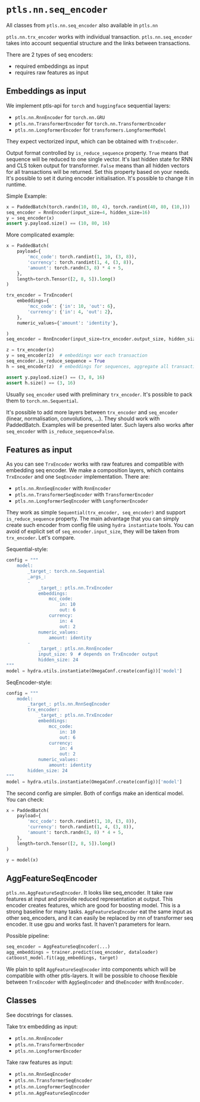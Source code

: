 # `ptls.nn.seq_encoder`
All classes from `ptls.nn.seq_encoder` also available in `ptls.nn`

`ptls.nn.trx_encoder` works with individual transaction.
`ptls.nn.seq_encoder` takes into account sequential structure and the links between transactions.

There are 2 types of seq encoders:
- required embeddings as input
- requires raw features as input

## Embeddings as input

We implement ptls-api for `torch` and `huggingface` sequential layers:

- `ptls.nn.RnnEncoder` for `torch.nn.GRU`
- `ptls.nn.TransformerEncoder` for `torch.nn.TransformerEncoder`
- `ptls.nn.LongformerEncoder` for `transformers.LongformerModel`

They expect vectorized input, which can be obtained with `TrxEncoder`.

Output format controlled by `is_reduce_sequence` property. `True` means that sequence will be reduced 
to one single vector.  It's last hidden state for RNN and CLS token output for transformer.
`False` means than all hidden vectors for all transactions will be returned.  Set this property based on your needs.
It's possible to set it during encoder initialisation. It's possible to change it in runtime.

Simple Example:
```python
x = PaddedBatch(torch.randn(10, 80, 4), torch.randint(40, 80, (10,)))
seq_encoder = RnnEncoder(input_size=4, hidden_size=16)
y = seq_encoder(x)
assert y.payload.size() == (10, 80, 16)
```

More complicated example:
```python
x = PaddedBatch(
    payload={
        'mcc_code': torch.randint(1, 10, (3, 8)),
        'currency': torch.randint(1, 4, (3, 8)),
        'amount': torch.randn(3, 8) * 4 + 5,
    },
    length=torch.Tensor([2, 8, 5]).long()
)

trx_encoder = TrxEncoder(
    embeddings={
        'mcc_code': {'in': 10, 'out': 6},
        'currency': {'in': 4, 'out': 2},
    },
    numeric_values={'amount': 'identity'},

)
seq_encoder = RnnEncoder(input_size=trx_encoder.output_size, hidden_size=16)

z = trx_encoder(x)
y = seq_encoder(z)  # embeddings wor each transaction
seq_encoder.is_reduce_sequence = True
h = seq_encoder(z)  # embeddings for sequences, aggregate all transactions in one embedding

assert y.payload.size() == (3, 8, 16)
assert h.size() == (3, 16)
```

Usually `seq_encoder` used with preliminary `trx_encoder`. It's possible to pack them to `torch.nn.Sequential`.

It's possible to add more layers between `trx_encoder` and `seq_encoder` (linear, normalisation, convolutions, ...). 
They should work with PaddedBatch. Examples will be presented later. Such layers also works after `seq_encoder`
with `is_reduce_sequence=False`.


## Features as input

As you can see `TrxEncoder` works with raw features and compatible with embedding seq encoder.
We make a composition layers, which contains `TrxEncoder` and one `SeqEncoder` implementation.
There are:

- `ptls.nn.RnnSeqEncoder` with `RnnEncoder`
- `ptls.nn.TransformerSeqEncoder` with `TransformerEncoder`
- `ptls.nn.LongformerSeqEncoder` with `LongformerEncoder`

They work as simple `Sequential(trx_encoder, seq_encoder)` and support `is_reduce_sequence` property.
The main advantage that you can simply create such encoder from config file using `hydra instantiate` tools.
You can avoid of explicit set of `seq_encoder.input_size`, they will be taken from `trx_encoder`.  Let's compare.

Sequential-style:
```python
config = """
    model:
        _target_: torch.nn.Sequential
        _args_:
        - 
            _target_: ptls.nn.TrxEncoder
            embeddings:
                mcc_code:
                    in: 10
                    out: 6
                currency:
                    in: 4
                    out: 2
            numeric_values:
                amount: identity
        -
            _target_: ptls.nn.RnnEncoder
            input_size: 9  # depends on TrxEncoder output
            hidden_size: 24
"""
model = hydra.utils.instantiate(OmegaConf.create(config))['model']
```

SeqEncoder-style:
```python
config = """
    model:
        _target_: ptls.nn.RnnSeqEncoder
        trx_encoder:
            _target_: ptls.nn.TrxEncoder
            embeddings:
                mcc_code:
                    in: 10
                    out: 6
                currency:
                    in: 4
                    out: 2
            numeric_values:
                amount: identity
        hidden_size: 24
"""
model = hydra.utils.instantiate(OmegaConf.create(config))['model']
```

The second config are simpler. Both of configs make an identical model. You can check:
```python
x = PaddedBatch(
    payload={
        'mcc_code': torch.randint(1, 10, (3, 8)),
        'currency': torch.randint(1, 4, (3, 8)),
        'amount': torch.randn(3, 8) * 4 + 5,
    },
    length=torch.Tensor([2, 8, 5]).long()
)

y = model(x)
```

## AggFeatureSeqEncoder

`ptls.nn.AggFeatureSeqEncoder`.
It looks like seq_encoder. It take raw features at input and provide reduced representation at output.
This encoder creates features, which are good for boosting model. This is a strong baseline for many tasks.
`AggFeatureSeqEncoder` eat the same input as other seq_encoders, and it can easily be replaced
by rnn of transformer seq encoder.  It use gpu and works fast. It haven't parameters for learn.

Possible pipeline:
```python
seq_encoder = AggFeatureSeqEncoder(...)
agg_embeddings = trainer.predict(seq_encoder, dataloader)
catboost_model.fit(agg_embeddings, target)
```

We plain to split `AggFeatureSeqEncoder` into components which will be compatible with other ptls-layers.
It will be possible to choose flexible between `TrxEncoder` with `AggSeqEncoder` and `OheEncoder` with `RnnEncoder`.


## Classes
See docstrings for classes.

Take trx embedding as input:

- `ptls.nn.RnnEncoder`
- `ptls.nn.TransformerEncoder`
- `ptls.nn.LongformerEncoder`

Take raw features as input:

- `ptls.nn.RnnSeqEncoder`
- `ptls.nn.TransformerSeqEncoder`
- `ptls.nn.LongformerSeqEncoder`
- `ptls.nn.AggFeatureSeqEncoder`
